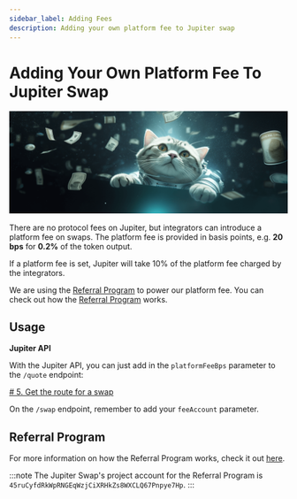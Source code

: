 ```yaml
---
sidebar_label: Adding Fees
description: Adding your own platform fee to Jupiter swap
---
```

# Adding Your Own Platform Fee To Jupiter Swap
![cat_flying](./cat_flying_money.png)

There are no protocol fees on Jupiter, but integrators can introduce a platform fee on swaps. The platform fee is provided in basis points, e.g. **20 bps** for **0.2%** of the token output.

If a platform fee is set, Jupiter will take 10% of the platform fee charged by the integrators.

We are using the [Referral Program](https://github.com/TeamRaccoons/referral) to power our platform fee. You can check out how the [Referral Program](/docs/additional-topics/referral-program) works.

## Usage

**Jupiter API**

With the Jupiter API, you can just add in the `platformFeeBps` parameter to the `/quote` endpoint:

[# 5. Get the route for a swap](/docs/3-v6-beta/1-swap-api.md)

On the `/swap` endpoint, remember to add your `feeAccount` parameter.

## Referral Program

For more information on how the Referral Program works, check it out [here](/docs/additional-topics/referral-program).

:::note
The Jupiter Swap's project account for the Referral Program is `45ruCyfdRkWpRNGEqWzjCiXRHkZs8WXCLQ67Pnpye7Hp`.
:::
